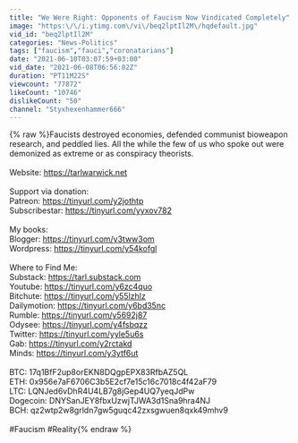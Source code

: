 ```yaml
---
title: "We Were Right: Opponents of Faucism Now Vindicated Completely"
image: "https:\/\/i.ytimg.com\/vi\/beq2lptIl2M\/hqdefault.jpg"
vid_id: "beq2lptIl2M"
categories: "News-Politics"
tags: ["faucism","fauci","coronatarians"]
date: "2021-06-10T03:07:59+03:00"
vid_date: "2021-06-08T06:56:02Z"
duration: "PT11M22S"
viewcount: "77872"
likeCount: "10746"
dislikeCount: "50"
channel: "Styxhexenhammer666"
---
```

{% raw %}Faucists destroyed economies, defended communist bioweapon research, and peddled lies. All the while the few of us who spoke out were demonized as extreme or as conspiracy theorists.<br /><br />Website: <a rel="nofollow" target="blank" href="https://tarlwarwick.net">https://tarlwarwick.net</a><br /><br />Support via donation:<br />Patreon: <a rel="nofollow" target="blank" href="https://tinyurl.com/y2jothtp">https://tinyurl.com/y2jothtp</a><br />Subscribestar: <a rel="nofollow" target="blank" href="https://tinyurl.com/yyxov782">https://tinyurl.com/yyxov782</a><br /><br />My books:<br />Blogger: <a rel="nofollow" target="blank" href="https://tinyurl.com/y3tww3om">https://tinyurl.com/y3tww3om</a><br />Wordpress: <a rel="nofollow" target="blank" href="https://tinyurl.com/y54kofgl">https://tinyurl.com/y54kofgl</a><br /><br />Where to Find Me:<br />Substack: <a rel="nofollow" target="blank" href="https://tarl.substack.com">https://tarl.substack.com</a><br />Youtube: <a rel="nofollow" target="blank" href="https://tinyurl.com/y6zc4quo">https://tinyurl.com/y6zc4quo</a><br />Bitchute: <a rel="nofollow" target="blank" href="https://tinyurl.com/y55lzhlz">https://tinyurl.com/y55lzhlz</a><br />Dailymotion: <a rel="nofollow" target="blank" href="https://tinyurl.com/y6bd35nc">https://tinyurl.com/y6bd35nc</a><br />Rumble: <a rel="nofollow" target="blank" href="https://tinyurl.com/y5692j87">https://tinyurl.com/y5692j87</a><br />Odysee: <a rel="nofollow" target="blank" href="https://tinyurl.com/y4fsbqzz">https://tinyurl.com/y4fsbqzz</a><br />Twitter: <a rel="nofollow" target="blank" href="https://tinyurl.com/yyle5u6s">https://tinyurl.com/yyle5u6s</a><br />Gab: <a rel="nofollow" target="blank" href="https://tinyurl.com/y2rctakd">https://tinyurl.com/y2rctakd</a><br />Minds: <a rel="nofollow" target="blank" href="https://tinyurl.com/y3ytf6ut">https://tinyurl.com/y3ytf6ut</a><br /><br />BTC: 17q1BfF2up8orEKN8DQgpEPX83RfbAZ5QL<br />ETH: 0x956e7aF6706C3b5E2cf7e15c16c7018c4f42aF79<br />LTC: LQNJed6vDhR4U4LB7g8jGep4UQ7yeqJdPw<br />Dogecoin: DNYSanJEY8fbxUzwjTJWA3d1Sna9hra4NJ<br />BCH: qz2wtp2w8grldn7gw5guqc42zxsgwuen8qxk49mhv9<br /><br />#Faucism #Reality{% endraw %}

